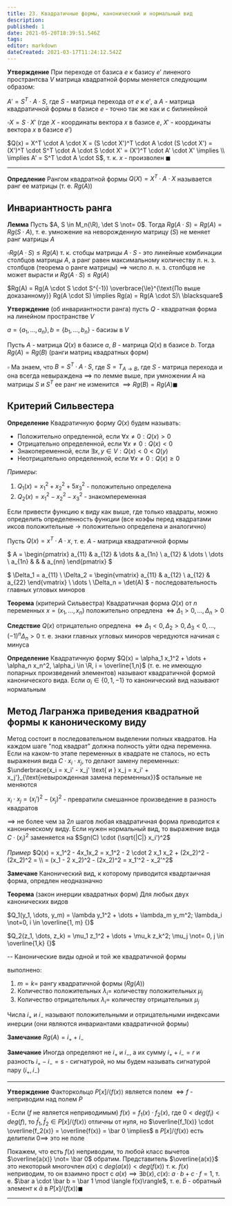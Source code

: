 ```yaml
---
title: 23. Квадратичные формы, канонический и нормальный вид
description: 
published: 1
date: 2021-05-20T18:39:51.546Z
tags: 
editor: markdown
dateCreated: 2021-03-17T11:24:12.542Z
---
```


**Утверждение** При переходе от базиса $e$ к базису $e'$ линеного пространтсва $V$ матрица квадратной формы меняется следующим образом:

$A' = S^T \cdot A \cdot S$, где $S$ - матрица перехода от $e$ к $e'$, а $A$ - матрица квадратичной формы в базисе $e$ - точно так же как и с билинейной

$\square X = S \cdot X'$ (где $X$ - координаты вектора $x$ в базисе $e$, $X'$ - координаты вектора $x$ в базисе $e'$)

$Q(x) = X^T \cdot A \cdot X = (S \cdot X')^T \cdot A \cdot (S \cdot X') = (X')^T \cdot S^T \cdot A \cdot S \cdot X' = (X')^T \cdot A' \cdot X' \implies \\
\implies A' = S^T \cdot A \cdot S$, т. к. $x$ - произволен $\blacksquare$

---

**Опредление** Рангом квадратной формы $Q(X) = X^T \cdot A \cdot X$ называется ранг ее матрицы (т. е. $Rg(A)$)

## Инвариантность ранга

**Лемма** Пусть $A, S \in M_n(\R), \det S \not= 0$. Тогда $Rg(A \cdot S) = Rg(A) = Rg(S \cdot A)$, т. е. умножение на неворожденную матрицу ($S$) не меняет ранг матрицы $A$

$\square Rg(A \cdot S) \le Rg(A)$ т. к. стобцы матрицы $A \cdot S$ - это линейные комбинации столбцов матрицы $A$, а ранг равен максимальному количеству л. н. з. столбцов (теорема о ранге матрицы) $\implies$ число л. н. з. столбцов не может вырасти и $Rg(A \cdot S) \le Rg(A)$

$Rg(A) = Rg(A \cdot S \cdot S^{-1}) \overbrace{\le}^{\text{По выше доказанному}} Rg(A \cdot S) \implies Rg(a) = Rg(A \cdot S)\ \blacksquare$

**Утверждение** (об инвариантности ранга) пусть $Q$ - квадратная форма на линейном пространстве $V$ 

$a = \{a_1, \dots, a_n\}, b = \{b_1, \dots, b_n\}$ - басизы в $V$

Пусть $A$ - матрица $Q(x)$ в базисе $a$, $B$ - матрица $Q(x)$ в базисе $b$. Тогда $Rg(A) = Rg(B)$ (ранги матриц квадратных форм)

$\square$ Ма знаем, что $B = S^T \cdot A \cdot S$, где $S = T_{A \to B}$, где $S$ - матрица перехода и она всегда невыраждена $\implies$ по лемме выше, при умножении $A$ на матрицы $S$ и $S^T$ ее ранг не изменится $\implies Rg(B) = Rg(A) \blacksquare$

## Критерий Сильвестера

**Определение** Квадратичную форму $Q(x)$ будем называть:
- Положительно опредленной, если $\forall x \not= 0: Q(x) > 0$
- Отрицательно определенной, если $\forall x \not= 0: Q(x) < 0$
- Знакопеременной, если $\exists x, y \in V: Q(x) < 0 < Q(y)$
- Неотрицательно определенной, если $\forall x \not= 0: Q(x) \ge 0$

*Примеры*:
1. $Q_1(x) = x_1^2 + x_2^2 + 5x_3^2$ - положительно определена
2. $Q_2(x) = x_1^2 - x_2^2 - x_3^2$ - знакомпеременная

Если привести функцию к виду как выше, где только квадраты, можно определить определенность функции (все коэфы перед квадратами иксов положительные $\rightarrow$ положительно определена и аналогично)

Пусть $Q(x) = x^T \cdot A \cdot x$, т. е. $A$ - матрица квадратичной формы

$
A = \begin{pmatrix}
a_{11} & a_{12} & \dots & a_{1n} \\
a_{12} & \dots \\
\dots \\
a_{1n} & & & a_{nn}
\end{pmatrix}
$

$
\Delta_1 = a_{11} \\
\Delta_2 = \begin{vmatrix}
a_{11} & a_{12} \\
a_{12} & a_{22}
\end{vmatrix} \\
\dots \\
\Delta_n = \det(A)
$ - последовательность главных угловых миноров

**Теорема** (критерий Сильвестра) Квадратичная форма $Q(x)$ от $n$ переменных $x = (x_1, \dots, x_n)$ положительно опредлена $\iff \Delta_1 > 0, \dots, \Delta_n > 0$ 

**Следствие** $Q(x)$ отрицательно опредлена $\iff \Delta_1 < 0, \Delta_2 > 0, \Delta_3 < 0, \dots, (-1)^n \Delta_n > 0$ т. е. знаки главных угловых миноров чередуются начиная с минуса

**Определение** Квадратичную форму $Q(x) = \alpha_1 x_1^2 + \dots + \alpha_n x_n^2, \alpha_i \in \R, i = \overline{1,n}$ (т. е. не имеющую попарных произведений элементов) называют квадратичной формой канонического вида. 
Если $\alpha_i \in \{0, 1, -1\}$ то канонический вид называют нормальным

## Метод Лагранжа приведения квадратной формы к каноническому виду

Метод состоит в последовательном выделении полных квадратов. На каждом шаге "под квадрат" должна полность уйти одна переменна. Если на каком-то этапе переменных в квадрате не сталось, но есть выражения вида $C \cdot x_i \cdot x_j$, то делают замену переменных: $\underbrace{x_i = x_i' - x_j' \text{ и } x_j = x_i' + x_j'}_{\text{невырожденная замена переменных}}$ остальные не меняются

$x_i \cdot x_j = (x_i')^2 - (x_j)^2$ - превратили смешанное произведение в разность квадратов

$\implies$ не более чем за $2n$ шагов любая квадратичная форма приводится к каноническому виду. Если нужен нормальный вид, то выражение вида $C \cdot (x_i)^2$ заменяется на $Sgn(C) \cdot (\sqrt{|C|} x_i')^2$

*Пример* $Q(x) = x_1^2 - 4x_1x_2 = x_1^2 - 2 \cdot 2 x_1 x_2 + (2x_2)^2 - (2x_2)^2 = \\
= (x_1 - 2 x_2)^2 - (2x_2)^2 = x_1'^2 - x_2'^2$

**Замечане** Канонический вид, к которому приводится квадртаичная форма, опредлен неодназначно

**Теорема** (закон инерции квадратных форм) Для любых двух канонических видов 

$Q_1(y_1, \dots, y_m) = \lambda y_1^2 + \dots + \lambda_m y_m^2; \lambda_i \not=0, i \in \overline{1, m} {}$

$Q_2(z_1, \dots, z_k) = \mu_1 z_1^2 + \dots + \mu_k z_k^2; \mu_j \not= 0, j \in \overline{1,k} {}$

-- Канонические виды одной и той же квадратичной формы 

выполнено:
1. $m = k =$ рангу квадратичной формы ($Rg(A)$)
2. Количество положительных $\lambda_i =$ количеству положительных $\mu_j$
3. Количество отрицательных $\lambda_i =$ количеству отрицательных $\mu_j$

Числа $i_+$ и $i_-$ называют положительными и отрицательными индексами инерции (они являются инвариантами квадратичной формы)

**Замечание** $Rg(A) = i_+ + i_-$

**Замечание** Иногда определяют не $i_+$ и $i_-$, а их сумму $i_+ + i_- = r$ и разность $i_+ - i_- = s$ - сигнатурой, но мы будем называть сигнатурой пару $(i_+, i_-)$

---

**Утверждение** Факторкольцо $P[x]/\langle f(x)\rangle$ является полем $\iff f$ - неприводим над полем $P$

$\square$ Если ($f$ не является неприводимым) $f(x) = f_1(x) \cdot f_2(x)$, где $0< deg(f_i) < deg(f)$, то $\bar f_1, \bar f_2 \in P[x]/\langle f(x) \rangle$ отличны от нуля, но $\overline{f_1(x)} \cdot \overline{f_2(x)} = \overline{f(x)} = \bar 0 \implies$ в $P[x]/\langle f(x)\rangle$ есть делители $0 \implies$ это не поле

Покажем, что есть $f(x)$ неприводим, то любой класс вычетов $\overline{a(x)} \not= \bar 0$ обратим. Представитель $\overline{a(x)}$ это некоторый многочлен $a(x)$ с $deg(a(x)) < deg(f(x))$ т. к. $f(x)$ неприводим, то он взаимно прост с $a(x) \implies \exists b(x), c(x)$: $a \cdot b + c \cdot f = 1$, т. е. $\bar a \cdot \bar b = \bar 1 \mod \langle f(x)\rangle$, т. е. $\bar b$ - обратный элемент к $\bar a$ в $P[x]/\langle f(x)\rangle \blacksquare$

----
